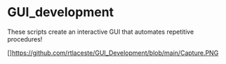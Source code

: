 # GUI_development

These scripts create an interactive GUI that automates repetitive procedures!

[]https://github.com/rtlaceste/GUI_Development/blob/main/Capture.PNG

